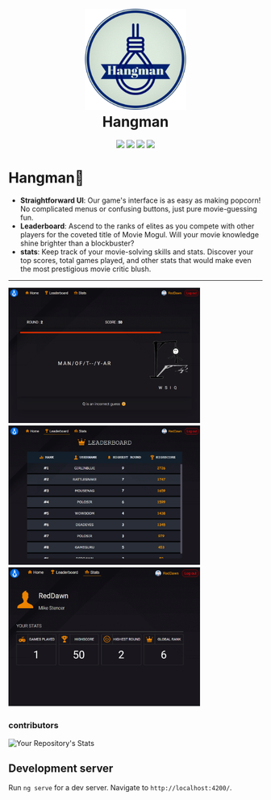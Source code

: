 <h1 align="center">
  <br>
  <a href="_blank"><img src="repo_assets/hangman-logo.png" alt="hangman" width="200"></a>
  <br>
  Hangman
  <br>
</h1>

<p align="center">

<img src="https://img.shields.io/badge/version-1.0.0-blue">
<img src="https://img.shields.io/badge/Angular-16.1.1-red">
<img src="https://img.shields.io/badge/.NetCore-6.0-blue">
<img src="https://img.shields.io/github/issues/jobeljohny/hangman.svg">
 
</p>

# Hangman🚀

- **Straightforward UI**: Our game's interface is as easy as making popcorn! No complicated menus or confusing buttons, just pure movie-guessing fun.
  <br>
- **Leaderboard**: Ascend to the ranks of elites as you compete with other players for the coveted title of Movie Mogul. Will your movie knowledge shine brighter than a blockbuster?
  <br>
- **stats**: Keep track of your movie-solving skills and stats. Discover your top scores, total games played, and other stats that would make even the most prestigious movie critic blush.
<hr/>
<div style="display:flex;flex-direction:column;gap:5px">
<img src="./repo_assets/h3UI.png" width="380px">
<img src="./repo_assets/h2UI.png" width="380px">
<img src="./repo_assets/h0UI.png" width="380px">
<div>

### contributors

![Your Repository's Stats](https://contrib.rocks/image?repo=jobeljohny/hangman#1)

## Development server

Run `ng serve` for a dev server. Navigate to `http://localhost:4200/`.
